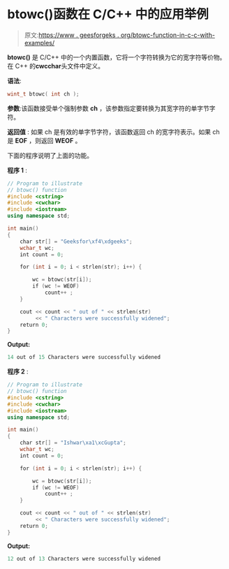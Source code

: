 # btowc()函数在 C/C++ 中的应用举例

> 原文:[https://www . geesforgeks . org/btowc-function-in-c-c-with-examples/](https://www.geeksforgeeks.org/btowc-function-in-c-c-with-examples/)

**btowc()** 是 C/C++ 中的一个内置函数，它将一个字符转换为它的宽字符等价物。在 C++ 的**cwcchar**头文件中定义。

**语法**:

```cpp
wint_t btowc( int ch );
```

**参数**:该函数接受单个强制参数 **ch** ，该参数指定要转换为其宽字符的单字节字符。

**返回值** :
如果 ch 是有效的单字节字符，该函数返回 ch 的宽字符表示。如果 ch 是 **EOF** ，则返回 **WEOF** 。

下面的程序说明了上面的功能。

**程序 1** :

```cpp
// Program to illustrate
// btowc() function
#include <cstring>
#include <cwchar>
#include <iostream>
using namespace std;

int main()
{
    char str[] = "Geeksfor\xf4\xdgeeks";
    wchar_t wc;
    int count = 0;

    for (int i = 0; i < strlen(str); i++) {

        wc = btowc(str[i]);
        if (wc != WEOF)
            count++ ;
    }

    cout << count << " out of " << strlen(str)
         << " Characters were successfully widened";
    return 0;
}
```

**Output:**

```cpp
14 out of 15 Characters were successfully widened

```

**程序 2** :

```cpp
// Program to illustrate
// btowc() function
#include <cstring>
#include <cwchar>
#include <iostream>
using namespace std;

int main()
{
    char str[] = "Ishwar\xa1\xcGupta";
    wchar_t wc;
    int count = 0;

    for (int i = 0; i < strlen(str); i++) {

        wc = btowc(str[i]);
        if (wc != WEOF)
            count++ ;
    }

    cout << count << " out of " << strlen(str)
         << " Characters were successfully widened";
    return 0;
}
```

**Output:**

```cpp
12 out of 13 Characters were successfully widened

```